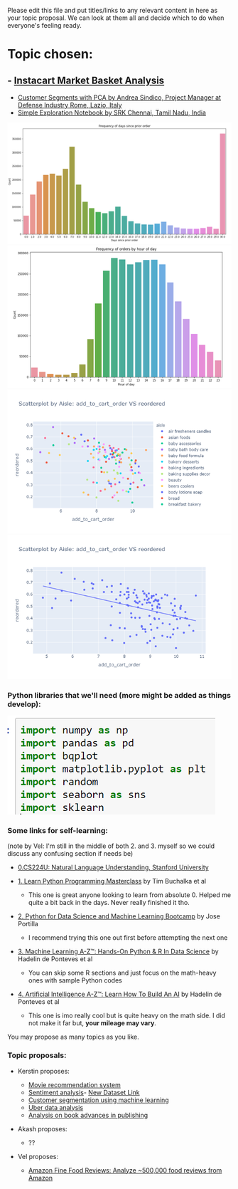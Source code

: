 Please edit this file and put titles/links to any relevant content in here as your topic proposal. We can look at them all and decide which to do when everyone's feeling ready.


# Topic chosen:
## - [Instacart Market Basket Analysis](https://www.kaggle.com/c/instacart-market-basket-analysis/overview)
- [Customer Segments with PCA by Andrea Sindico, Project Manager at Defense Industry Rome, Lazio, Italy](https://www.kaggle.com/asindico/customer-segments-with-pca)
- [Simple Exploration Notebook by SRK Chennai, Tamil Nadu, India](https://www.kaggle.com/sudalairajkumar/simple-exploration-notebook-instacart)

![EDAViz_Kerstin_1](https://github.com/velwu/iSchool_Summer2020_proj/blob/master/data_viz_screenshots/Kerstin_Freq_Days_Since_Prior_Order.PNG)
![EDAViz_Kerstin_2](https://github.com/velwu/iSchool_Summer2020_proj/blob/master/data_viz_screenshots/Kerstin_Freq_o_Orders_by_Hr_o_Day.PNG)
![EDAViz_Vel_1](https://github.com/velwu/iSchool_Summer2020_proj/blob/master/data_viz_screenshots/Vel_Scatterplot%20by%20Aisle%20add_to_cart_order%20VS%20reordered.png)
![EDAViz_Vel_2](https://github.com/velwu/iSchool_Summer2020_proj/blob/master/data_viz_screenshots/Vel_Scatterplot%20by%20Aisle%20add_to_cart_order%20VS%20reordered_2.png)


### Python libraries that we'll need (more might be added as things develop):
![Snapshot Image 1](https://github.com/velwu/iSchool_Summer2020_proj/blob/master/libs_snapshot.PNG)


### Some links for self-learning:
(note by Vel: I'm still in the middle of both 2. and 3. myself so we could discuss any confusing section if needs be)
- [0.CS224U: Natural Language Understanding, Stanford University](https://web.stanford.edu/class/cs224u/)

- [1. Learn Python Programming Masterclass](https://www.udemy.com/share/101WaiAkEdcF5VR3o=/) by Tim Buchalka et al
  - This one is great anyone looking to learn from absolute 0. Helped me quite a bit back in the days. Never really finished it tho.

- [2. Python for Data Science and Machine Learning Bootcamp](https://www.udemy.com/share/101WaUAkEdcF5VR3o=/) by Jose Portilla
  - I recommend trying this one out first before attempting the next one
  
- [3. Machine Learning A-Z™: Hands-On Python & R In Data Science](https://www.udemy.com/share/101WciAkEdcF5VR3o=/) by Hadelin de Ponteves et al
  - You can skip some R sections and just focus on the math-heavy ones with sample Python codes

- [4. Artificial Intelligence A-Z™: Learn How To Build An AI](https://www.udemy.com/share/101WpyAkEdcF5VR3o=/) by Hadelin de Ponteves et al
  - This one is imo really cool but is quite heavy on the math side. I did not make it far but, **your mileage may vary**.


You may propose as many topics as you like.

### Topic proposals:
- Kerstin proposes:
  - [Movie recommendation system](https://data-flair.training/blogs/data-science-r-movie-recommendation/)
  - [Sentiment analysis](https://data-flair.training/blogs/data-science-r-sentiment-analysis-project/)- [New Dataset Link](https://www.kaggle.com/fabiendaniel/customer-segmentation)
  - [Customer segmentation using machine learning](https://data-flair.training/blogs/r-data-science-project-customer-segmentation/)
  - [Uber data analysis](https://data-flair.training/blogs/r-data-science-project-uber-data-analysis/)
  - [Analysis on book advances in publishing](https://docs.google.com/spreadsheets/d/1Xsx6rKJtafa8f_prlYYD3zRxaXYVDaPXbasvt_iA2vA/htmlview?pru=AAABcr3wVzo*i9gbjw5Fzlq3Y1OdUzFQQA#)
  
- Akash proposes:
  - ??

- Vel proposes:
  - [Amazon Fine Food Reviews: Analyze ~500,000 food reviews from Amazon](https://www.kaggle.com/snap/amazon-fine-food-reviews)

